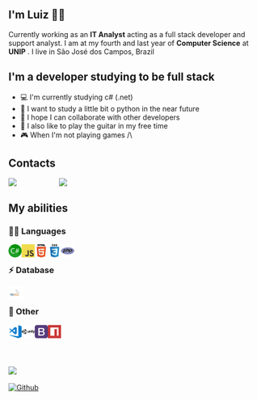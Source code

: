 ## I'm Luiz 👨‍💻
 Currently working as an **IT Analyst** acting as a full stack developer and support analyst. I am at my fourth and last year of **Computer Science** at **UNIP** . I live in São José dos Campos, Brazil
## I'm a developer studying to be full stack
- :computer: I'm currently studying c# (.net)
- :snake: I want to study a little bit o python in the near future
- :handshake: I hope I can collaborate with other developers
- :guitar: I also like to play the guitar in my free time
- :video_game: When I'm not playing games /\ 

## Contacts
[<img align="left" width="100px" src="https://img.shields.io/badge/LinkedIn-0077B5?style=for-the-badge&logo=linkedin&logoColor=white"/>][linkedin]
[<img align="left" width="100px" src="https://img.shields.io/badge/Instagram-E4405F?style=for-the-badge&logo=instagram&logoColor=white"/>][instagram]

</br>

## My abilities
### 👩‍💻 Languages 
<img align="left" alt="JavaScript" width="26px" src="https://raw.githubusercontent.com/github/explore/80688e429a7d4ef2fca1e82350fe8e3517d3494d/topics/csharp/csharp.png"/>
<img align="left" alt="JavaScript" width="26px" src="https://raw.githubusercontent.com/github/explore/80688e429a7d4ef2fca1e82350fe8e3517d3494d/topics/javascript/javascript.png"/>
<img align="left" alt="JavaScript" width="26px" src="https://raw.githubusercontent.com/github/explore/80688e429a7d4ef2fca1e82350fe8e3517d3494d/topics/html/html.png"/>
<img align="left" alt="JavaScript" width="26px" src="https://raw.githubusercontent.com/github/explore/80688e429a7d4ef2fca1e82350fe8e3517d3494d/topics/css/css.png"/>
<img align="left" alt="JavaScript" width="26px" src="https://raw.githubusercontent.com/github/explore/80688e429a7d4ef2fca1e82350fe8e3517d3494d/topics/php/php.png"/>

</br>

### ⚡ Database
<img align="left" alt="MySql" width="26px" src="https://raw.githubusercontent.com/github/explore/80688e429a7d4ef2fca1e82350fe8e3517d3494d/topics/mysql/mysql.png"/>

</br>

### :gem: Other
<img align="left" alt="Visual Studio Code" width="26px" src="https://raw.githubusercontent.com/github/explore/80688e429a7d4ef2fca1e82350fe8e3517d3494d/topics/visual-studio-code/visual-studio-code.png" />
<img align="left" background-color="white" alt="Unity" width="26px" src="https://raw.githubusercontent.com/github/explore/80688e429a7d4ef2fca1e82350fe8e3517d3494d/topics/unity/unity.png" />
<img align="left" alt="BootStrap" width="26px" src="https://raw.githubusercontent.com/github/explore/80688e429a7d4ef2fca1e82350fe8e3517d3494d/topics/bootstrap/bootstrap.png" />
<img align="left" alt="Npm" width="26px" src="https://raw.githubusercontent.com/github/explore/80688e429a7d4ef2fca1e82350fe8e3517d3494d/topics/npm/npm.png" />

</br>

</br>

</br>

</br>

![](https://github-readme-stats.vercel.app/api/top-langs/?username=tortugaum)


[![Github](https://img.shields.io/github/followers/CharalambosIoannou?label=Follow&style=social)](https://github.com/CharalambosIoannou)

[linkedin]: https://www.linkedin.com/in/luiz-felipe-forcato-b88144188
[instagram]: https://www.instagram.com/luiz_felipe_f
